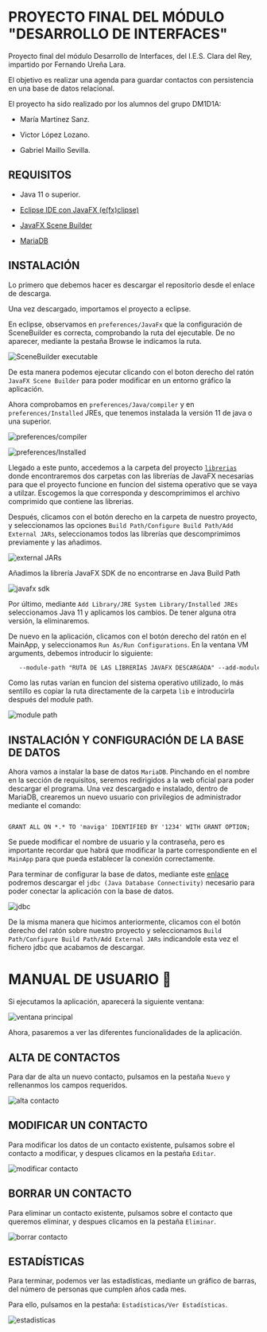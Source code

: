 # PROYECTO FINAL DEL MÓDULO "DESARROLLO DE INTERFACES"

Proyecto final del módulo Desarrollo de Interfaces, del I.E.S. Clara del Rey, impartido por Fernando Ureña Lara.

El objetivo es realizar una agenda para guardar contactos con persistencia en una base de datos relacional.

El proyecto ha sido realizado por los alumnos del grupo DM1D1A:

- María Martinez Sanz.

- Victor López Lozano.

- Gabriel Maillo Sevilla.
  
    

## REQUISITOS

- Java 11 o superior.

- [Eclipse IDE con JavaFX (e(fx)clipse)](https://www.eclipse.org/)

- [JavaFX Scene Builder](https://www.oracle.com/java/technologies/javase/javafxscenebuilder-info.html)

- [MariaDB](https://mariadb.org/)
  
    

## INSTALACIÓN

Lo primero que debemos hacer es descargar el repositorio desde el enlace de descarga.

Una vez descargado, importamos el proyecto a eclipse. 

En eclipse, observamos en `preferences/JavaFx` que la configuración de SceneBuilder es correcta, comprobando la ruta del ejecutable. De no aparecer, mediante la pestaña Browse le indicamos la ruta.
 

![SceneBuilder executable](recursos/img/1.png)
  

De esta manera podemos ejecutar clicando con el boton derecho del ratón `JavaFX Scene Builder` para poder modificar en un entorno gráfico la aplicación.

Ahora comprobamos en `preferences/Java/compiler` y en `preferences/Installed` JREs, que tenemos instalada la versión 11 de java o una superior.

![preferences/compiler](recursos/img/2.png)


![preferences/Installed](recursos/img/3.png)


Llegado a este punto, accedemos a la carpeta del proyecto [`librerias`](librerias) donde encontraremos dos carpetas con las librerías de JavaFX necesarias para que el proyecto funcione en funcion del sistema operativo que se vaya a utilzar. Escogemos la que corresponda y descomprimimos el archivo comprimido que contiene las librerias.
  

Después, clicamos con el botón derecho en la carpeta de nuestro proyecto, y seleccionamos las opciones `Build Path/Configure Build Path/Add External JARs`, seleccionamos todos las librerías que descomprimimos previamente y las añadimos.
  

![external JARs](recursos/img/4.png)
  

Añadimos la librería JavaFX SDK de no encontrarse en Java Build Path
  

![javafx sdk](recursos/img/5.png)
  

Por último,  mediante `Add Library/JRE System Library/Installed JREs` seleccionamos Java 11 y aplicamos los cambios. De tener alguna otra versión, la eliminaremos.
  

De nuevo en la aplicación, clicamos con el botón derecho del ratón en el MainApp, y seleccionamos `Run As/Run Configurations`.
En la ventana VM arguments, debemos introducir lo siguiente:

```txt
   --module-path "RUTA DE LAS LIBRERÍAS JAVAFX DESCARGADA" --add-modules javafx.controls,javafx.fxml
```

Como las rutas varían en funcion del sistema operativo utilizado, lo más sentillo es copiar la ruta directamente de la carpeta `lib` e introducirla después del module path.
  

![module path](recursos/img/6.png)
  
    
      

## INSTALACIÓN Y CONFIGURACIÓN DE LA BASE DE DATOS

Ahora vamos a instalar la base de datos `MariaDB`. Pinchando en el nombre en la sección de requisitos, seremos redirigidos a la web oficial para poder descargar el programa. Una vez descargado e instalado, dentro de MariaDB, crearemos un nuevo usuario con privilegios de administrador mediante el comando:

```mysql

GRANT ALL ON *.* TO 'maviga' IDENTIFIED BY '1234' WITH GRANT OPTION;

```
Se puede modificar el nombre de usuario y la contraseña, pero es importante recordar que habrá que modificar la parte correspondiente en el `MainApp` para que pueda establecer la conexión correctamente.
  
  
Para terminar de configurar la base de datos, mediante este [enlace](https://mariadb.com/downloads/#connectors) podremos descargar el `jdbc (Java Database Connectivity)` necesario para poder conectar la aplicación con la base de datos.
  

![jdbc](recursos/img/7.png)
  

De la misma manera que hicimos anteriormente, clicamos con el botón derecho del ratón sobre nuestro proyecto y seleccionamos `Build Path/Configure Build Path/Add External JARs` indicandole esta vez el fichero jdbc que acabamos de descargar.
  
    
      

# MANUAL DE USUARIO 📖

Si ejecutamos la aplicación, aparecerá la siguiente ventana:

![ventana principal](recursos/img/8.png)
  

Ahora, pasaremos a ver las diferentes funcionalidades de la aplicación.


## ALTA DE CONTACTOS

Para dar de alta un nuevo contacto, pulsamos en la pestaña `Nuevo` y rellenanmos los campos requeridos.

![alta contacto](recursos/img/9.png)
  
    

## MODIFICAR UN CONTACTO

Para modificar los datos de un contacto existente, pulsamos sobre el contacto a modificar, y despues clicamos en la pestaña `Editar`.

![modificar contacto](recursos/img/10.png)
  
    

## BORRAR UN CONTACTO

Para eliminar un contacto existente, pulsamos sobre el contacto que queremos eliminar, y despues clicamos en la pestaña `Eliminar`.

![borrar contacto](recursos/img/11.png)
  
    

## ESTADÍSTICAS

Para terminar, podemos ver las estadísticas, mediante un gráfico de barras, del número de personas que cumplen años cada mes.

Para ello, pulsamos en la pestaña: `Estadísticas/Ver Estadísticas`. 


![estadisticas](recursos/img/12.png)

